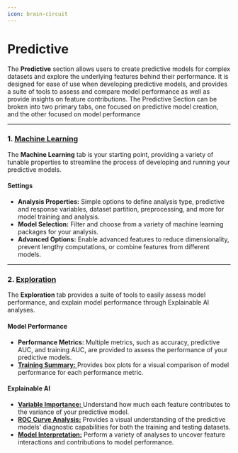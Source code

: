 ```yaml
---
icon: brain-circuit
---
```


# Predictive

The **Predictive** section allows users to create predictive models for complex datasets and explore the underlying features behind their performance. It is designed for ease of use when developing predictive models, and provides a suite of tools to assess and compare model performance as well as provide insights on feature contributions. The Predictive Section can be broken into two primary tabs, one focused on predictive model creation, and the other focused on model performance

***

### 1. [Machine Learning](machine-learning/)

The **Machine Learning** tab is your starting point, providing a variety of tunable properties to streamline the process of developing and running your predictive models.

#### Settings

* **Analysis Properties:** Simple options to define analysis type, predictive and response variables, dataset partition, preprocessing, and more for model training and analysis.
* **Model Selection:** Filter and choose from a variety of machine learning packages for your analysis.
* **Advanced Options:** Enable advanced features to reduce dimensionality, prevent lengthy computations, or combine features from different models.

***

### 2. [Exploration](exploration/)

The **Exploration** tab provides a suite of tools to easily assess model performance, and explain model performance through Explainable AI analyses.

#### Model Performance

* **Performance Metrics:** Multiple metrics, such as accuracy, predictive AUC, and training AUC, are provided to assess the performance of your predictive models.
* [**Training Summary:** ](exploration/training-summary.md)Provides box plots for a visual comparison of model performance for each performance metric.

#### Explainable AI

* [**Variable Importance:** ](exploration/variable-importance.md)Understand how much each feature contributes to the variance of your predictive model.
* [**ROC Curve Analysis:**](exploration/roc-curve-analysis.md) Provides a visual understanding of the predictive models' diagnostic capabilities for both the training and testing datasets.
* [**Model Interpretation:**](exploration/model-interpretation.md) Perform a variety of analyses to uncover feature interactions and contributions to model performance.










